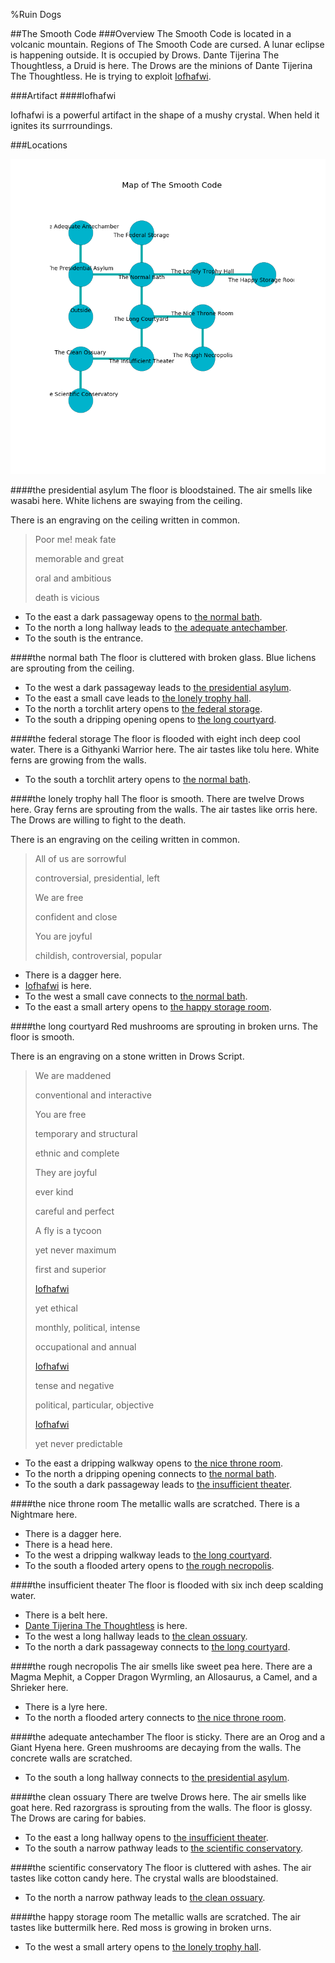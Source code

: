 %Ruin Dogs

##The Smooth Code
###Overview
The Smooth Code is located in a volcanic mountain. Regions of The Smooth Code are cursed. A lunar eclipse is happening outside. It is occupied by Drows. <a name="Dante-Tijerina-The-Thoughtless"></a>Dante Tijerina The Thoughtless, a Druid is here. The Drows are the minions of Dante Tijerina The Thoughtless. He  is trying to exploit [Iofhafwi](#Iofhafwi). 



###Artifact
####<a name="Iofhafwi"></a>Iofhafwi


Iofhafwi is a powerful artifact in the shape of a mushy crystal. When held it ignites its surrroundings. 





###Locations


![](../v2/images/The-Smooth-Code.png)

####<a name="the-presidential-asylum"></a>the presidential asylum
The floor is bloodstained. The air smells like wasabi here. White lichens are swaying from the ceiling. 

There is an engraving on the ceiling written in common. 

> Poor me! meak fate
>
> memorable and great
>
> oral and ambitious
>
> death is vicious
>


* To the east a dark passageway opens to [the normal bath](#the-normal-bath).
* To the north a long hallway leads to [the adequate antechamber](#the-adequate-antechamber).
* To the south is the entrance.


####<a name="the-normal-bath"></a>the normal bath
The floor is cluttered with broken glass. Blue lichens are sprouting from the ceiling. 



* To the west a dark passageway leads to [the presidential asylum](#the-presidential-asylum).
* To the east a small cave leads to [the lonely trophy hall](#the-lonely-trophy-hall).
* To the north a torchlit artery opens to [the federal storage](#the-federal-storage).
* To the south a dripping opening opens to [the long courtyard](#the-long-courtyard).


####<a name="the-federal-storage"></a>the federal storage
The floor is flooded with eight inch deep cool water. There is a Githyanki Warrior here. The air tastes like tolu here. White ferns are growing from the walls. 



* To the south a torchlit artery opens to [the normal bath](#the-normal-bath).


####<a name="the-lonely-trophy-hall"></a>the lonely trophy hall
The floor is smooth. There are twelve Drows here. Gray ferns are sprouting from the walls. The air tastes like orris here. The Drows are willing to fight to the death. 

There is an engraving on the ceiling written in common. 

> All of us are sorrowful
>
> controversial, presidential, left
>
> We are free
>
> confident and close
>
> You are joyful
>
> childish, controversial, popular
>


* There is a dagger here.
* [Iofhafwi](#Iofhafwi) is here.
* To the west a small cave connects to [the normal bath](#the-normal-bath).
* To the east a small artery opens to [the happy storage room](#the-happy-storage-room).


####<a name="the-long-courtyard"></a>the long courtyard
Red mushrooms are sprouting in broken urns. The floor is smooth. 

There is an engraving on a stone written in Drows Script. 

> We are maddened
>
> conventional and interactive
>
> You are free
>
> temporary and structural
>
> ethnic and complete
>
> They are joyful
>
> ever kind
>
> careful and perfect
>
> A fly is a tycoon
>
> yet never maximum
>
> first and superior
>
> [Iofhafwi](#Iofhafwi)
>
> yet ethical
>
> monthly, political, intense
>
> occupational and annual
>
> [Iofhafwi](#Iofhafwi)
>
> tense and negative
>
> political, particular, objective
>
> [Iofhafwi](#Iofhafwi)
>
> yet never predictable
>


* To the east a dripping walkway opens to [the nice throne room](#the-nice-throne-room).
* To the north a dripping opening connects to [the normal bath](#the-normal-bath).
* To the south a dark passageway leads to [the insufficient theater](#the-insufficient-theater).


####<a name="the-nice-throne-room"></a>the nice throne room
The metallic walls are scratched. There is a Nightmare here. 



* There is a dagger here.
* There is a head here.
* To the west a dripping walkway leads to [the long courtyard](#the-long-courtyard).
* To the south a flooded artery opens to [the rough necropolis](#the-rough-necropolis).


####<a name="the-insufficient-theater"></a>the insufficient theater
The floor is flooded with six inch deep scalding water. 



* There is a belt here.
* [Dante Tijerina The Thoughtless](#Dante-Tijerina-The-Thoughtless) is here.
* To the west a long hallway leads to [the clean ossuary](#the-clean-ossuary).
* To the north a dark passageway connects to [the long courtyard](#the-long-courtyard).


####<a name="the-rough-necropolis"></a>the rough necropolis
The air smells like sweet pea here. There are a Magma Mephit, a Copper Dragon Wyrmling, an Allosaurus, a Camel, and a Shrieker here. 



* There is a lyre here.
* To the north a flooded artery connects to [the nice throne room](#the-nice-throne-room).


####<a name="the-adequate-antechamber"></a>the adequate antechamber
The floor is sticky. There are an Orog and a Giant Hyena here. Green mushrooms are decaying from the walls. The concrete walls are scratched. 



* To the south a long hallway connects to [the presidential asylum](#the-presidential-asylum).


####<a name="the-clean-ossuary"></a>the clean ossuary
There are twelve Drows here. The air smells like goat here. Red razorgrass is sprouting from the walls. The floor is glossy. The Drows are caring for babies. 



* To the east a long hallway opens to [the insufficient theater](#the-insufficient-theater).
* To the south a narrow pathway leads to [the scientific conservatory](#the-scientific-conservatory).


####<a name="the-scientific-conservatory"></a>the scientific conservatory
The floor is cluttered with ashes. The air tastes like cotton candy here. The crystal walls are bloodstained. 



* To the north a narrow pathway leads to [the clean ossuary](#the-clean-ossuary).


####<a name="the-happy-storage-room"></a>the happy storage room
The metallic walls are scratched. The air tastes like buttermilk here. Red moss is growing in broken urns. 



* To the west a small artery opens to [the lonely trophy hall](#the-lonely-trophy-hall).


